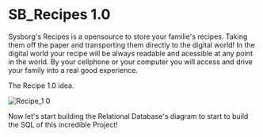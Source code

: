 # SB_Recipes 1.0
Sysborg's Recipes is a opensource to store your familie's recipes. Taking them off the paper and transporting them directly to the digital world!
In the digital world your recipe will be always readable and acessible at any point in the world. By your cellphone or your computer you will access and
drive your family into a real good experience.

The Recipe 1.0 idea.

![Recipe_1 0](https://user-images.githubusercontent.com/59512284/122843869-c8e1af00-d2d6-11eb-85ee-887d07a9b671.png)

Now let's start building the Relational Database's diagram to start to build the SQL of this incredible Project!
